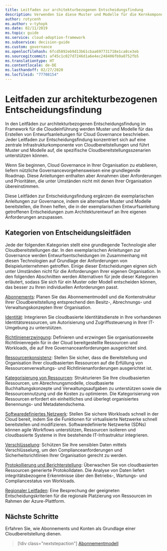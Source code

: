 ```yaml
---
title: Leitfaden zur architekturbezogenen Entscheidungsfindung
description: Verwenden Sie diese Muster und Modelle für die Kernkomponenten der Cloudbereitstellungsinfrastruktur, um Ihre spezifischen Cloudbereitstellungsszenarien zu unterstützen.
author: rotycenh
ms.author: v-tyhopk
ms.date: 02/11/2019
ms.topic: guide
ms.service: cloud-adoption-framework
ms.subservice: decision-guide
ms.custom: governance
ms.openlocfilehash: 6fcd5892eb9d13b61cbaa697731718e1ca8ce3eb
ms.sourcegitcommit: af45c1c027d7246d1a6e4ec248406fb9a8752fb5
ms.translationtype: HT
ms.contentlocale: de-DE
ms.lasthandoff: 02/27/2020
ms.locfileid: "77708154"
---
```

# <a name="architectural-decision-guides"></a>Leitfaden zur architekturbezogenen Entscheidungsfindung

In den Leitfäden zur architekturbezogenen Entscheidungsfindung im Framework für die Cloudeinführung werden Muster und Modelle für das Erstellen von Entwurfsanleitungen für Cloud Governance beschrieben. Jeder Leitfaden zur Entscheidungsfindung konzentriert sich auf eine zentrale Infrastrukturkomponente von Cloudbereitstellungen und führt Muster und Modelle auf, die spezifische Cloudbereitstellungsszenarien unterstützen können.

Wenn Sie beginnen, Cloud Governance in Ihrer Organisation zu etablieren, liefern nützliche Governancevorgehensweisen eine grundlegende Roadmap. Diese Anleitungen enthalten aber Annahmen über Anforderungen und Prioritäten, die unter Umständen nicht mit denen Ihrer Organisation übereinstimmen.

Diese Leitfäden zur Entscheidungsfindung ergänzen die exemplarischen Anleitungen zur Governance, indem sie alternative Muster und Modelle bereitstellen, die Ihnen helfen, die in der exemplarischen Entwurfsanleitung getroffenen Entscheidungen zum Architekturentwurf an Ihre eigenen Anforderungen anzupassen.

## <a name="decision-guidance-categories"></a>Kategorien von Entscheidungsleitfäden

Jede der folgenden Kategorien stellt eine grundlegende Technologie aller Cloudbereitstellungen dar. In den exemplarischen Anleitungen zur Governance werden Entwurfsentscheidungen im Zusammenhang mit diesen Technologien auf Grundlage der Anforderungen von Beispielunternehmen getroffen. Einige dieser Entscheidungen eignen sich unter Umständen nicht für die Anforderungen Ihrer eigenen Organisation. In den folgenden Abschnitten werden Alternativen für jede dieser Kategorien erläutert, sodass Sie sich für ein Muster oder Modell entscheiden können, das besser zu Ihren individuellen Anforderungen passt.

[Abonnements](./subscriptions/index.md): Planen Sie das Abonnementmodell und die Kontenstruktur Ihrer Cloudbereitstellung entsprechend den Besitz-, Abrechnungs- und Verwaltungskonzepten Ihrer Organisation.

[Identität](./identity/index.md): Integrieren Sie cloudbasierte Identitätsdienste in Ihre vorhandenen Identitätsressourcen, um Autorisierung und Zugriffssteuerung in Ihrer IT-Umgebung zu unterstützen.

[Richtlinienerzwingung](./policy-enforcement/index.md): Definieren und erzwingen Sie organisationsweite Richtlinienregeln für in der Cloud bereitgestellte Ressourcen und Workloads, die auf Ihre Governanceanforderungen ausgerichtet sind.

[Ressourcenkonsistenz](./resource-consistency/index.md): Stellen Sie sicher, dass die Bereitstellung und Organisation Ihrer cloudbasierten Ressourcen auf die Erfüllung von Ressourcenverwaltungs- und Richtlinienanforderungen ausgerichtet ist.

[Kategorisierung von Ressourcen](./resource-tagging/index.md): Strukturieren Sie Ihre cloudbasierten Ressourcen, um Abrechnungsmodelle, cloudbasierte Buchhaltungskonzepte und Verwaltungsaufgaben zu unterstützen sowie die Ressourcennutzung und die Kosten zu optimieren. Die Kategorisierung von Ressourcen erfordert ein einheitliches und überlegt organisiertes Benennungs- und Metadatendschema.

[Softwaredefiniertes Netzwerk](./software-defined-network/index.md): Stellen Sie sichere Workloads schnell in der Cloud bereit, indem Sie die Funktionen für virtualisierte Netzwerke schnell bereitstellen und modifizieren. Softwaredefinierte Netzwerke (SDNs) können agile Workflows unterstützen, Ressourcen isolieren und cloudbasierte Systeme in Ihre bestehende IT-Infrastruktur integrieren.

[Verschlüsselung](./encryption/index.md): Schützen Sie Ihre sensiblen Daten mittels Verschlüsselung, um den Complianceanforderungen und Sicherheitsrichtlinien Ihrer Organisation gerecht zu werden.

[Protokollierung und Berichterstellung](./logging-and-reporting/index.md): Überwachen Sie von cloudbasierten Ressourcen generierte Protokolldaten. Die Analyse von Daten liefert integritätsbezogene Erkenntnisse über den Betriebs-, Wartungs- und Compliancestatus von Workloads.

[Regionaler Leitfaden](./regions/index.md): Eine Besprechung der geeigneten Entscheidungskriterien für die regionale Platzierung von Ressourcen im Rahmen der Azure-Plattform.

## <a name="next-steps"></a>Nächste Schritte

Erfahren Sie, wie Abonnements und Konten als Grundlage einer Cloudbereitstellung dienen.

> [!div class="nextstepaction"]
> [Abonnementmodell](./subscriptions/index.md)
